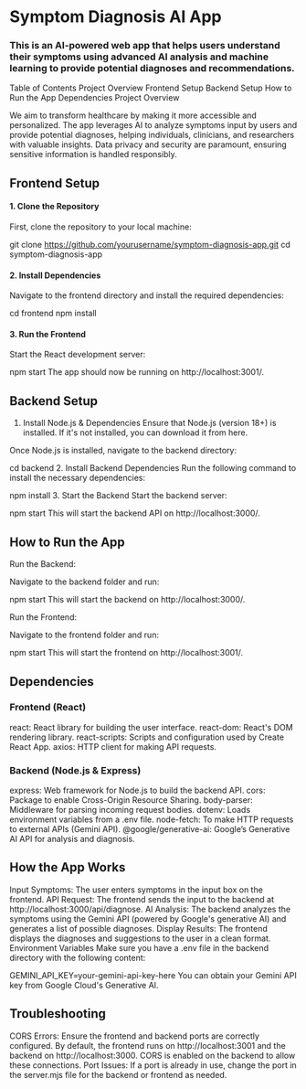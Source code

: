 # Symptom Diagnosis AI App

### This is an AI-powered web app that helps users understand their symptoms using advanced AI analysis and machine learning to provide potential diagnoses and recommendations.

Table of Contents
Project Overview
Frontend Setup
Backend Setup
How to Run the App
Dependencies
Project Overview

We aim to transform healthcare by making it more accessible and personalized. The app leverages AI to analyze symptoms input by users and provide potential diagnoses, helping individuals, clinicians, and researchers with valuable insights. Data privacy and security are paramount, ensuring sensitive information is handled responsibly.

## Frontend Setup
#### 1. Clone the Repository
First, clone the repository to your local machine:

git clone https://github.com/yourusername/symptom-diagnosis-app.git
cd symptom-diagnosis-app

#### 2. Install Dependencies
Navigate to the frontend directory and install the required dependencies:

cd frontend
npm install

#### 3. Run the Frontend
Start the React development server:

npm start
The app should now be running on http://localhost:3001/.

## Backend Setup
1. Install Node.js & Dependencies
Ensure that Node.js (version 18+) is installed. If it's not installed, you can download it from here.

Once Node.js is installed, navigate to the backend directory:

cd backend
2. Install Backend Dependencies
Run the following command to install the necessary dependencies:

npm install
3. Start the Backend
Start the backend server:

npm start
This will start the backend API on http://localhost:3000/.

## How to Run the App
Run the Backend:

Navigate to the backend folder and run:

npm start
This will start the backend on http://localhost:3000/.

Run the Frontend:

Navigate to the frontend folder and run:

npm start
This will start the frontend on http://localhost:3001/.

## Dependencies
### Frontend (React)
react: React library for building the user interface.
react-dom: React's DOM rendering library.
react-scripts: Scripts and configuration used by Create React App.
axios: HTTP client for making API requests.

### Backend (Node.js & Express)
express: Web framework for Node.js to build the backend API.
cors: Package to enable Cross-Origin Resource Sharing.
body-parser: Middleware for parsing incoming request bodies.
dotenv: Loads environment variables from a .env file.
node-fetch: To make HTTP requests to external APIs (Gemini API).
@google/generative-ai: Google’s Generative AI API for analysis and diagnosis.

## How the App Works
Input Symptoms: The user enters symptoms in the input box on the frontend.
API Request: The frontend sends the input to the backend at http://localhost:3000/api/diagnose.
AI Analysis: The backend analyzes the symptoms using the Gemini API (powered by Google's generative AI) and generates a list of possible diagnoses.
Display Results: The frontend displays the diagnoses and suggestions to the user in a clean format.
Environment Variables
Make sure you have a .env file in the backend directory with the following content:

GEMINI_API_KEY=your-gemini-api-key-here
You can obtain your Gemini API key from Google Cloud's Generative AI.

## Troubleshooting
CORS Errors: Ensure the frontend and backend ports are correctly configured. By default, the frontend runs on http://localhost:3001 and the backend on http://localhost:3000. CORS is enabled on the backend to allow these connections.
Port Issues: If a port is already in use, change the port in the server.mjs file for the backend or frontend as needed.
